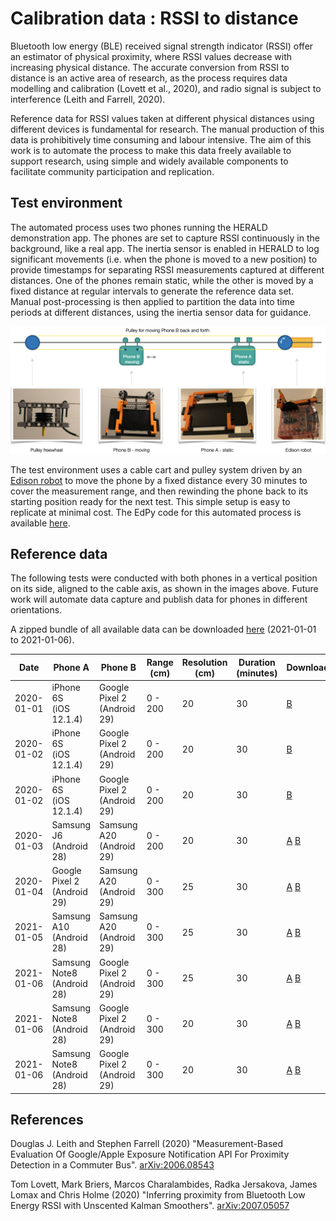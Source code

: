# Calibration data : RSSI to distance 

Bluetooth low energy (BLE) received signal strength indicator (RSSI) offer an estimator of physical proximity, where RSSI values decrease with increasing physical distance. The accurate conversion from RSSI to distance is an active area of research, as the process requires data modelling and calibration (Lovett et al., 2020), and radio signal is subject to interference (Leith and Farrell, 2020).

Reference data for RSSI values taken at different physical distances using different devices is fundamental for research. The manual production of this data is prohibitively time consuming and labour intensive. The aim of this work is to automate the process to make this data freely available to support research, using simple and widely available components to facilitate community participation and replication.

## Test environment

The automated process uses two phones running the HERALD demonstration app. The phones are set to capture RSSI continuously in the background, like a real app. The inertia sensor is enabled in HERALD to log significant movements  (i.e. when the phone is moved to a new position) to provide timestamps for separating RSSI measurements captured at different distances. One of the phones remain static, while the other is moved by a fixed distance at regular intervals to generate the reference data set. Manual post-processing is then applied to partition the data into time periods at different distances, using the inertia sensor data for guidance.

![test environment](test-environment.png)

The test environment uses a cable cart and pulley system driven by an [Edison robot](https://meetedison.com) to move the phone by a fixed distance every 30 minutes to cover the measurement range, and then rewinding the phone back to its starting position ready for the next test. This simple setup is easy to replicate at minimal cost. The EdPy code for this automated process is available [here](edison.py).



## Reference data

The following tests were conducted with both phones in a vertical position on its side, aligned to the cable axis, as shown in the images above. Future work will automate data capture and publish data for phones in different orientations.

A zipped bundle of all available data can be downloaded [here](bundle.zip) (2021-01-01 to 2021-01-06).

| Date       | Phone A                          | Phone B                          | Range (cm) | Resolution (cm) | Duration (minutes) | Download                                      |
| ---------- | -------------------------------- | -------------------------------- | ---------- | --------------- | ------------------ | --------------------------------------------- |
| 2020-01-01 | iPhone 6S<br />(iOS 12.1.4)      | Google Pixel 2<br />(Android 29) | 0 - 200    | 20              | 30                 | [B](20210101-1938-B.csv)                      |
| 2020-01-02 | iPhone 6S<br />(iOS 12.1.4)      | Google Pixel 2<br />(Android 29) | 0 - 200    | 20              | 30                 | [B](20210102-1128-B.csv)                      |
| 2020-01-02 | iPhone 6S<br />(iOS 12.1.4)      | Google Pixel 2<br />(Android 29) | 0 - 200    | 20              | 30                 | [B](20210102-1800-B.csv)                      |
| 2020-01-03 | Samsung J6<br />(Android 28)     | Samsung A20<br />(Android 29)    | 0 - 200    | 20              | 30                 | [A](20210103-1026-A) [B](20210103-1026-B.csv) |
| 2020-01-04 | Google Pixel 2<br />(Android 29) | Samsung A20<br />(Android 29)    | 0 - 300    | 25              | 30                 | [A](20210104-1422-A) [B](20210104-1422-B.csv) |
| 2021-01-05 | Samsung A10<br />(Android 28)    | Samsung A20<br />(Android 29)    | 0 - 300    | 25              | 30                 | [A](20210105-1754-A) [B](20210105-1754-B.csv) |
| 2021-01-06 | Samsung Note8<br />(Android 28)  | Google Pixel 2<br />(Android 29) | 0 - 300    | 25              | 30                 | [A](20210106-0815-A) [B](20210106-0815-B.csv) |
| 2021-01-06 | Samsung Note8<br />(Android 28)  | Google Pixel 2<br />(Android 29) | 0 - 300    | 20              | 30                 | [A](20210106-1501-A) [B](20210106-1501-B.csv) |
| 2021-01-06 | Samsung Note8<br />(Android 28)  | Google Pixel 2<br />(Android 29) | 0 - 300    | 20              | 30                 | [A](20210106-2251-A) [B](20210106-2251-B.csv) |



## References

Douglas J. Leith and Stephen Farrell (2020) "Measurement-Based Evaluation Of Google/Apple Exposure Notification API For Proximity Detection in a Commuter Bus". [arXiv:2006.08543](https://arxiv.org/abs/2006.08543)

Tom Lovett, Mark Briers, Marcos Charalambides, Radka Jersakova, James Lomax and Chris Holme (2020) "Inferring proximity from Bluetooth Low Energy RSSI with Unscented Kalman Smoothers". [arXiv:2007.05057](https://arxiv.org/abs/2007.05057)